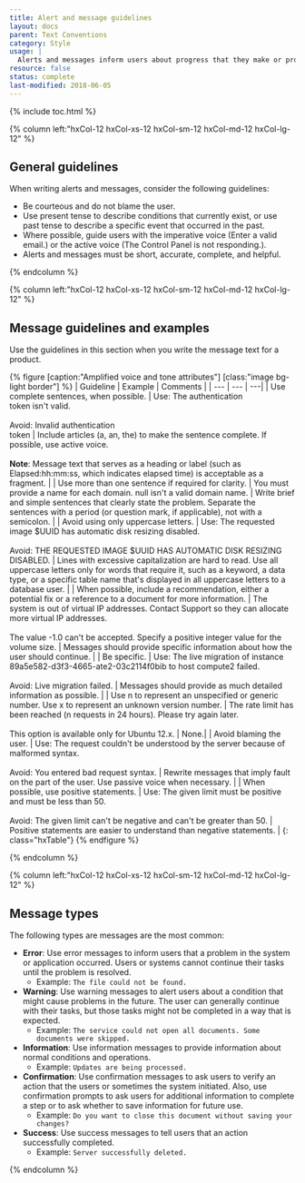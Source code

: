 ```yaml
---
title: Alert and message guidelines
layout: docs
parent: Text Conventions
category: Style
usage: |
  Alerts and messages inform users about progress that they make or problems that they encounter in the UI. They must be clearly written, be free from grammar and punctuation problems, and follow the style and terminology for guidelines in this section. Users gain understanding from the content of the messages (text, icons, color) as well as the context (where on the screen and when in the user flow the messages appear). So users can recover quickly, alerts and messages should provide essential information to help them understand and address issues.
resource: false
status: complete
last-modified: 2018-06-05
---
```


{% include toc.html %}

<section class="static-section"  markdown="1">

<div class="hxRow" markdown="1">

{% column left:"hxCol-12 hxCol-xs-12 hxCol-sm-12 hxCol-md-12 hxCol-lg-12" %}

## General guidelines

When writing alerts and messages, consider the following guidelines:

- Be courteous and do not blame the user.
- Use present tense to describe conditions that currently exist, or use past tense to describe a specific event that occurred in the past.
- Where possible, guide users with the imperative voice (Enter a valid email.) or the active voice (The Control Panel is not responding.).
- Alerts and messages must be short, accurate, complete, and helpful.

{% endcolumn %}

</div>

</section>

<section class="static-section"  markdown="1">

<div class="hxRow" markdown="1">

{% column left:"hxCol-12 hxCol-xs-12 hxCol-sm-12 hxCol-md-12 hxCol-lg-12" %}

## Message guidelines and examples

Use the guidelines in this section when you write the message text for a product.

{% figure [caption:"Amplified voice and tone attributes"] [class:"image bg-light border"] %}
| Guideline | Example  | Comments |
| --- | --- | ---|
| Use complete sentences, when possible. | Use: The authentication <br/>token isn't valid. <br/> <br/>Avoid: Invalid authentication <br/>token | Include articles (a, an, the) to make the sentence complete. If possible, use active voice. <br/> <br/>**Note**: Message text that serves as a heading or label (such as Elapsed:hh:mm:ss, which indicates elapsed time) is acceptable as a fragment. |
| Use more than one sentence if required for clarity. | You must provide a name for each domain. null isn't a valid domain name. | Write brief and simple sentences that clearly state the problem. Separate the sentences with a period (or question mark, if applicable), not with a semicolon. |
| Avoid using only uppercase letters. | Use: The requested image $UUID has automatic disk resizing disabled. <br/> <br/>Avoid: THE REQUESTED IMAGE $UUID HAS AUTOMATIC DISK RESIZING DISABLED. | Lines with excessive capitalization are hard to read. Use all uppercase letters only for words that require it, such as a keyword, a data type, or a specific table name that's displayed in all uppercase letters to a database user. |
| When possible, include a recommendation, either a potential fix or a reference to a document for more information. | The system is out of virtual IP addresses. Contact Support so they can allocate more virtual IP addresses. <br/> <br/>The value -1.0 can't be accepted. Specify a positive integer value for the volume size. | Messages should provide specific information about how the user should continue. |
| Be specific. | Use: The live migration of instance 89a5e582-d3f3-4665-ate2-03c2114f0bib to host compute2 failed.<br/> <br/>Avoid: Live migration failed. | Messages should provide as much detailed information as possible. |
| Use n to represent an unspecified or generic number. Use x to represent an unknown version number. | The rate limit has been reached (n requests in 24 hours). Please try again later. <br/> <br/>This option is available only for Ubuntu 12.x. | None.|
| Avoid blaming the user. | Use: The request couldn't be understood by the server because of malformed syntax. <br/> <br/>Avoid: You entered bad request syntax. | Rewrite messages that imply fault on the part of the user. Use passive voice when necessary. |
| When possible, use positive statements. | Use: The given limit must be positive and must be less than 50. <br/> <br/>Avoid: The given limit can't be negative and can't be greater than 50. | Positive statements are easier to understand than negative statements. |
{: class="hxTable"}
{% endfigure %}

{% endcolumn %}

</div>

</section>

<section class="static-section"  markdown="1">

<div class="hxRow" markdown="1">

{% column left:"hxCol-12 hxCol-xs-12 hxCol-sm-12 hxCol-md-12 hxCol-lg-12" %}

## Message types

The following types are messages are the most common:

- **Error**: Use error messages to inform users that a problem in the system or application occurred. Users or systems cannot continue their tasks until the problem is resolved.
  - Example: `The file could not be found.`
- **Warning**: Use warning messages to alert users about a condition that might cause problems in the future. The user can generally continue with their tasks, but those tasks might not be completed in a way that is expected.
  - Example: `The service could not open all documents. Some documents were skipped.`
- **Information**: Use information messages to provide information about normal conditions and operations.
  - Example: `Updates are being processed.`
- **Confirmation**: Use confirmation messages to ask users to verify an action that the users or sometimes the system initiated. Also, use confirmation prompts to ask users for additional information to complete a step or to ask whether to save information for future use.
  - Example: `Do you want to close this document without saving your changes?`
- **Success**: Use success messages to tell users that an action successfully completed.
  - Example: `Server successfully deleted.`

{% endcolumn %}

</div>

</section>
